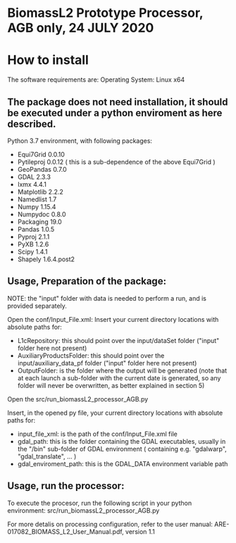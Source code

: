 # BiomassL2 Prototype Processor, AGB only, 24 JULY 2020

# How to install

The software requirements are:
Operating System: Linux x64

## The package does not need installation, it should be executed under a python enviroment as here described.

Python 3.7 environment, with following packages:

* Equi7Grid 0.0.10
* Pytileproj 0.0.12 ( this is a sub-dependence of the above Equi7Grid )
* GeoPandas 0.7.0
* GDAL 2.3.3
* lxmx 4.4.1
* Matplotlib 2.2.2
* Namedlist 1.7
* Numpy 1.15.4
* Numpydoc 0.8.0
* Packaging 19.0
* Pandas 1.0.5
* Pyproj 2.1.1
* PyXB 1.2.6
* Scipy 1.4.1
* Shapely 1.6.4.post2


## Usage, Preparation of the package:

NOTE: 
the "input" folder with data is needed to perform a run, and is provided separately.

Open the conf/Input_File.xml:
Insert your current directory locations with absolute paths for:
* L1cRepository: this should point over the input/dataSet folder ("input" folder here not present)
* AuxiliaryProductsFolder: this should point over the input/auxiliary_data_pf  folder ("input" folder here not present)
* OutputFolder: is the folder where the output will be generated (note that at each launch a sub-folder with the current date is generated, so any folder will never be overwritten, as better explained in section 5)

Open the src/run_biomassL2_processor_AGB.py

Insert, in the opened py file, your current directory locations with absolute paths for:
* input_file_xml: is the path of the conf/Input_File.xml file
* gdal_path: this is the folder containing the GDAL executables, usually in the "/bin" sub-folder of GDAL environment ( containing e.g. "gdalwarp", "gdal_translate", ... )
* gdal_enviroment_path: this is the GDAL_DATA environment variable path

## Usage, run the processor:
To execute the procesor, run the following script in your python environment:
src/run_biomassL2_processor_AGB.py

For more detalis on processing configuration, refer to the user manual:
ARE-017082_BIOMASS_L2_User_Manual.pdf,  version 1.1
